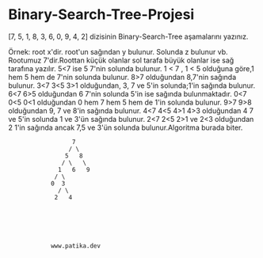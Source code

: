 # Binary-Search-Tree-Projesi
[7, 5, 1, 8, 3, 6, 0, 9, 4, 2] dizisinin Binary-Search-Tree aşamalarını yazınız.

Örnek: root x'dir. root'un sağından y bulunur. Solunda z bulunur vb.
Rootumuz 7'dir.Roottan küçük olanlar sol tarafa büyük olanlar ise sağ tarafına yazılır.
5<7 ise 5 7'nin solunda bulunur.
1 < 7 , 1 < 5 olduğuna göre,1 hem 5 hem de 7'nin solunda bulunur.
8>7 olduğundan 8,7'nin sağında bulunur.
3<7 3<5 3>1 olduğundan, 3, 7 ve 5'in solunda;1'in sağında bulunur.
6<7 6>5 olduğundan 6 7'nin solunda 5'in ise sağında bulunmaktadır.
0<7 0<5 0<1 olduğundan 0 hem 7 hem 5 hem de 1'in solunda bulunur.
9>7 9>8 olduğundan 9, 7 ve 8'in sağında bulunur.
4<7 4<5 4>1 4>3 olduğundan 4 7 ve 5'in solunda 1 ve 3'ün sağında bulunur.
2<7 2<5 2>1 ve 2<3 olduğundan 2 1'in sağında ancak 7,5 ve 3'ün solunda bulunur.Algoritma burada biter.





                      7
                     / \
                    5   8
                   / \   \
                  1   6   9
                 / \
                0  3
                  / \
                 2   4
                
                
                
                
                
                
                www.patika.dev
